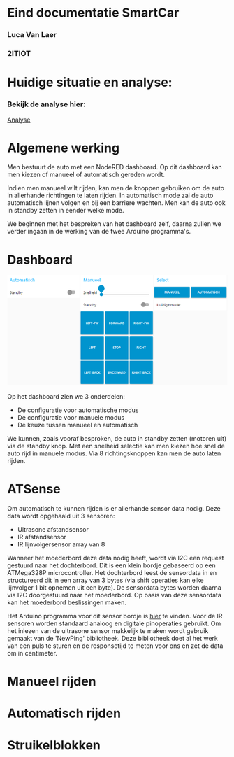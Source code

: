 # Eind documentatie SmartCar
### Luca Van Laer
### 2ITIOT

# Huidige situatie en analyse:
### Bekijk de analyse hier:
[Analyse](./Analyse.md)


# Algemene werking

Men bestuurt de auto met een NodeRED dashboard. Op dit dashboard kan men kiezen of manueel of automatisch gereden wordt.

Indien men manueel wilt rijden, kan men de knoppen gebruiken om de auto in allerhande richtingen te laten rijden. In automatisch mode zal de auto automatisch lijnen volgen en bij een barriere wachten. Men kan de auto ook in standby zetten in eender welke mode.

We beginnen met het bespreken van het dashboard zelf, daarna zullen we verder ingaan in de werking van de twee Arduino programma's.

# Dashboard

![image](https://github.com/LucaVLR/SmartSystems/blob/main/Afbeeldingen/dashboard.png?raw=true)

Op het dashboard zien we 3 onderdelen:
 - De configuratie voor automatische modus
 - De configuratie voor manuele modus
 - De keuze tussen manueel en automatisch

We kunnen, zoals vooraf besproken, de auto in standby zetten (motoren uit) via de standby knop.
Met een snelheid selectie kan men kiezen hoe snel de auto rijd in manuele modus.
Via 8 richtingsknoppen kan men de auto laten rijden.


# ATSense

Om automatisch te kunnen rijden is er allerhande sensor data nodig. Deze data wordt opgehaald uit 3 sensoren:
 - Ultrasone afstandsensor
 - IR afstandsensor
 - IR lijnvolgersensor array van 8

Wanneer het moederbord deze data nodig heeft, wordt via I2C een request gestuurd naar het dochterbord. Dit is een klein bordje gebaseerd op een ATMega328P microcontroller. Het dochterbord leest de sensordata in en structureerd dit in een array van 3 bytes (via shift operaties kan elke lijnvolger 1 bit opnemen uit een byte). De sensordata bytes worden daarna via I2C doorgestuurd naar het moederbord. Op basis van deze sensordata kan het moederbord beslissingen maken.

Het Arduino programma voor dit sensor bordje is [hier](./ATSense/ATSense.ino) te vinden.
Voor de IR sensoren worden standaard analoog en digitale pinoperaties gebruikt. Om het inlezen van de ultrasone sensor makkelijk te maken wordt gebruik gemaakt van de 'NewPing' bibliotheek. Deze bibliotheek doet al het werk van een puls te sturen en de responsetijd te meten voor ons en zet de data om in centimeter.


# Manueel rijden


# Automatisch rijden


# Struikelblokken

